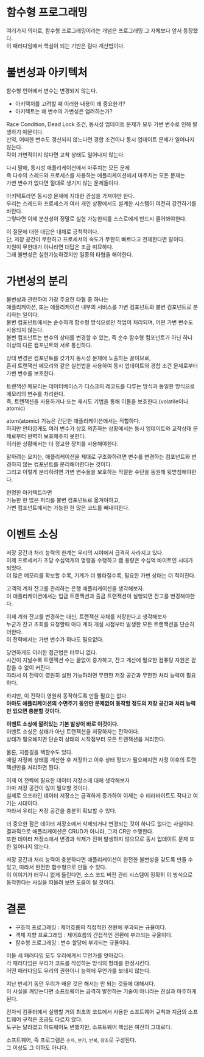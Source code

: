 # 함수형 프로그래밍 

여러가지 의미로, 함수형 프로그래밍이라는 개념은 프로그래밍 그 자체보다 앞서 등장했다.    
이 패러다임에서 핵심이 되는 기반은 람다 계산법이다.     
   
# 불변성과 아키텍처  
  
함수형 언어에서 변수는 변경되지 않는다.  

* 아키텍처를 고려할 때 이러한 내용이 왜 중요한가?    
* 아키텍트는 왜 변수의 가변성은 염려하는가?   

Race Condition, Dead Lock 조건, 동시성 업데이트 문제가 모두 가변 변수로 인해 발생하기 때문이다.           
만약, 어떠한 변수도 갱신되지 않느다면 경합 조건이나 동시 업데이트 문제가 일어나지 않는다.     
락이 가변적이지 않다면 교착 상태도 일어나지 않는다.     
    
다시 말해, 동시성 애플리케이션에서 마주치는 모든 문제      
즉 다수의 스레드와 프로세스를 사용하는 애플리케이션에서 마주치는 모든 문제는    
가변 변수가 없다면 절대로 생기지 않는 문제들이다.   
    
아키텍트라면 동시성 문제에 지대한 관심을 가져야만 한다.      
우리는 스레드와 프로세스가 여러 개인 상황에서도 설계한 시스템이 여전히 강건하기를 바란다.     
그렇다면 이제 분션성이 정말로 실현 가능한지를 스스로에게 반드시 물어봐야한다.  
     
이 질문에 대한 대답은 대체로 긍적적이다.          
단, 저장 공간이 무한하고 프로세서의 속도가 무한히 빠르다고 전제한다면 말이다.      
자원이 무한대가 아니라면 대답은 조금 미묘하다.    
그래 불변성은 실현가능하겠지만 일종의 타협을 해야한다.      

# 가변성의 분리 
  
불변성과 관련하여 가장 주요한 타협 중 하나는      
애플리케이션, 또는 애플리케이션 내부의 서비스를 가변 컴포넌트와 불변 컴포넌트로 분리하는 일이다.         
불변 컴포넌트에서는 순수하게 함수형 방식으로만 작업이 처리되며, 어떤 가변 변수도 사용되지 않는다.      
불변 컴포넌트는 변수의 상태를 변경할 수 있는, 즉 순수 함수형 컴포넌트가 아닌 하나 이상의 다른 컴포넌트와 서로 통신하다.  

상태 변경은 컴포넌트를 갖가지 동시성 문제에 노출하는 꼴이므로,   
흔히 트랜잭션 메모리와 같은 실천법을 사용하여 동시 업데이트와 경합 조건 문제로부터 가변 변수를 보호한다.   

트랜잭션 메모리는 데이터베이스가 디스크의 레코드를 다루는 방식과 동일한 방식으로 메모리의 변수를 처리한다.   
즉, 트랜잭션을 사용하거나 또는 재시도 기법을 통해 이들을 보호한다.(volatile이나 atomic)     
 
atom(atomic) 기능은 간단한 애플리케이션에서는 적합하다.     
하지만 안타깝게도 여러 변수가 상호 의존하는 상황에서는 동시 업데이트와 교착상태 문제로부터 완벽히 보호해주지 못한다.   
이러한 상황에서는 더 정교한 장치를 사용해야한다.   

말하려는 요지는, 애플리케이션을 제대로 구조화하려면 변수를 변경하는 컴포넌트와 변경하지 않는 컴포넌트를 분리해야한다는 것이다.  
그리고 이렇게 분리하려면 가변 변수들을 보호하는 적절한 수단을 동원해 뒷받침해야한다.    
  
현명한 아키텍트라면   
가능한 한 많은 처리를 불변 컴포넌트로 옮겨야하고,   
가변 컴포넌트에서는 가능한 한 많은 코드를 빼내야한다.  

# 이벤트 소싱 
  
저장 공간과 처리 능력의 한계는 우리의 시야에서 급격히 사라지고 있다.           
이제 프로세서가 초당 수십억개의 명령을 수행하고 램 용량은 수십억 바이트인 시대가 되었다.        
더 많은 메모리를 확보할 수록, 기계가 더 빨라질수록, 필요한 가변 상태는 더 적이진다.     
  
고객의 계좌 잔고를 관리하는 은행 애플리케이션을 생각해보자.        
이 애플리케이션에서는 입금 트랜잭션과 출금 트랜잭션이 실행되면 잔고를 변경해야한다.    
   
이제 계좌 잔고를 변경하는 대신, 트랜잭션 자체를 저장한다고 생각해보자        
누군가 잔고 조회를 요청할때 마다 계좌 개설 시점부터 발생한 모든 트랜잭션을 단순히 더한다.      
이 전략에서는 가변 변수가 하나도 필요없다.    
 
당연하게도 이러한 접근법은 터무니 없다.       
시간이 지날수록 트랜잭션 수는 끝없이 증가하고, 잔고 계산에 필요한 컴퓨팅 자원은 걷잡을 수 없이 커진다.      
따라서 이 전략이 영원히 실현 가능하려면 무한한 저장 공간과 무한한 처리 능력이 필요하다.   
   
하지만, 이 전략이 영원히 동작하도록 만들 필요는 없다.      
**아마도 애플리케이션의 수면주기 동안만 문제없이 동작할 정도의 저장 공간과 처리 능력만 있으면 충분할 것이다.**     
  
**이벤트 소싱에 깔려있는 기본 발상이 바로 이것이다.**     
이벤트 소싱은 상태가 아닌 트랜잭션을 저장하자는 전략이다.     
상태가 필요해지면 단순히 상태의 시작점부터 모든 트랜잭션을 처리한다.   
  
물론, 지름길을 택할수도 있다.     
매일 자정에 상태를 계산한 후 저장하고 이후 상태 정보가 필요해지면 자정 이후의 트랜잭션만을 처리하면 된다.    
  
이제 이 전략에 필요한 데이터 저장소에 대해 생각해보자    
아마 저장 공간이 많이 필요할 것이다.     
실제로 오프라인 데이터 저장소는 급격하게 증가하여 이제는 수 테라바이트도 작다고 여기는 시대이다.   
따라서 우리는 저장 공간을 충분히 확보할 수 있다.    
  
더 중요한 점은 데이터 저장소에서 삭제되거나 변경되는 것이 하나도 없다는 사실이다.     
결과적으로 애플리케이션은 CRUD가 아니라, 그저 CR만 수행한다.     
또한 데이터 저장소에서 변경과 삭제가 전혀 발생하지 않으므로 동시 업데이트 문제 또한 일어나지 않는다.  

저장 공간과 처리 능력이 충분하다면 애플리케이션이 완전한 불변성을 갖도록 만들 수 있고, 따라서 완전한 함수형으로 만들 수 있다.    
이 이야기가 터무니 없게 들린다면, 소스 코드 버전 관리 시스템이 정확히 이 방식으로 동작한다는 사실을 떠올려 보면 도움이 될 것이다.  

# 결론 

* 구조적 프로그래밍 : 제어흐름의 직접적인 전환에 부과되는 규율이다.   
* 객체 지향 프로그래밍 : 제어흐름의 간접적인 전환에 부과되는 규율이다.    
* 함수형 프로그래밍 : 변수 할당에 부과되는 규율이다.   
 
이들 세 패러다임 모두 우리에게서 무언가를 앗아갔다.        
각 패러다임은 우리가 코드를 작성하는 방식의 형태를 한정시킨다.      
어떤 패러다임도 우리의 권한이나 능력에 무언가를 보태지 않는다.    
  
지난 반세기 동안 우리가 배운 것은 해서는 안 되는 것들에 대해서다.        
이 사실을 깨닫는다면 소프트웨어는 급격히 발전하는 기술이 아니라는 진실과 마주하게 된다.      
 
전자식 컴퓨터에서 실행할 거의 최초의 코드에서 사용한 소프트웨어 규칙과 지금의 소프트웨어 규칙은 조금도 다르지 않다.      
도구는 달라졌고 하드웨어도 변했지만, 소프트웨어 핵심은 여전히 그대로다.    
  
소프트웨어, 즉 프로그램은 `순차`, `분기`, `반복`, `참조`로 구성된다.      
그 이상도 그 이하도 아니다.    
